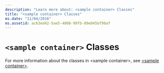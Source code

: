 ```yaml
---
description: "Learn more about: <sample container> Classes"
title: "<sample container> Classes"
ms.date: "11/04/2016"
ms.assetid: ac63ed42-5ae5-4008-99fb-89e045bf98af
---
```

# `<sample container>` Classes

For more information about the classes in \<sample container>, see [\<sample container>](../standard-library/sample-container.md).
